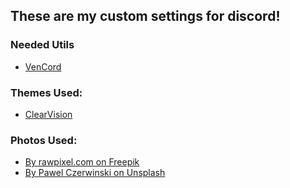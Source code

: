 ## These are my custom settings for discord!

### Needed Utils
 - [VenCord](https://camo.githubusercontent.com/d4a79756ae5f075c74d1f8744bb463df56a8188c00c6262ee5129f3a294e1840/68747470733a2f2f696d672e736869656c64732e696f2f6769746875622f762f72656c656173652f56656e636f72642f496e7374616c6c65723f6c6162656c3d446f776e6c6f616425323056656e636f7264253230496e7374616c6c6572267374796c653d666f722d7468652d6261646765)

### Themes Used:
 - [ClearVision](https://clearvision.github.io)

### Photos Used:
 - [By rawpixel.com on Freepik](https://www.freepik.com/free-photo/aesthetic-dark-wallpaper-background-neon-light_17581562.htm#query=wallpaper&position=6&from_view=keyword&track=sph)
 - [By Pawel Czerwinski on Unsplash](https://unsplash.com/photos/z4n8CGRuzOA?utm_source=unsplash&utm_medium=referral&utm_content=creditCopyText)
